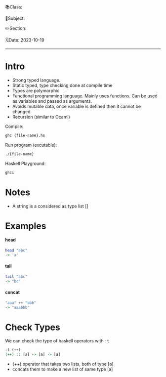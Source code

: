  📚Class: 

📘Subject: <a href="https://github.com/lamula21/cheat-sheets/blob/main/"></a>

✏️Section: 

🗓️Date: 2023-10-19

---

# Intro 
- Strong typed language. 
- Static typed, type checking done at compile time
- Types are polymorphic
- Functional programming language. Mainly uses functions. Can be used as variables and passed as arguments.
- Avoids mutable data, once variable is defined then it cannot be changed.
- Recursion (similar to Ocaml)

Compile: 
```bash
ghc {file-name}.hs
```

Run program (excutable):
```bash
./{file-name}
```

Haskell Playground:
```bash
ghci
```

# Notes

- A string is a considered as type list []

# Examples

#### head
```haskell
head "abc"
-> 'a'
```

#### tail
```haskell
tail "abc"
-> "bc"
```

#### concat
```haskell
"aaa" ++ "bbb"
-> "aaabbb"
```

# Check Types
We can check the type of haskell operators with `:t`

```haskell
:t (++)
(++) :: [a] -> [a] -> [a] 
```

- (++) operator that takes two lists, both of type [a]
- concats them to make a new list of same type [a]
